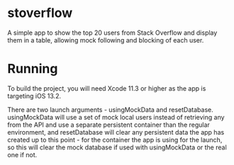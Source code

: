 # stoverflow
A simple app to show the top 20 users from Stack Overflow and display them in a table, allowing mock following and blocking of each user.

# Running
To build the project, you will need Xcode 11.3 or higher as the app is targeting iOS 13.2.

There are two launch arguments - usingMockData and resetDatabase. usingMockData will use a set of mock local users instead of retrieving any from the API and use a separate persistent container than the regular environment, and resetDatabase will clear any persistent data the app has created up to this point - for the container the app is using for the launch, so this will clear the mock database if used with usingMockData or the real one if not.
